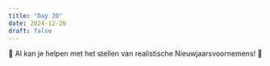 ```yaml
---
title: "Day 20"
date: 2024-12-20
draft: false
---
```


🎅 AI kan je helpen met het stellen van realistische Nieuwjaarsvoornemens! 🎯

